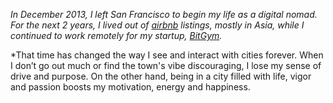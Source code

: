 *In December 2013, I left San Francisco to begin my life as a digital nomad. For the next 2 years, I lived out of [airbnb](http://www.airbnb.com/c/komanakuttan?s=8) listings, mostly in Asia, while I continued to work remotely for my startup, [BitGym](http://www.bitgym.com).*

*That time has changed the way I see and interact with cities forever. When I don’t go out much or find the town's vibe discouraging, I lose my sense of drive and purpose. On the other hand, being in a city filled with life, vigor and passion boosts my motivation, energy and happiness.
